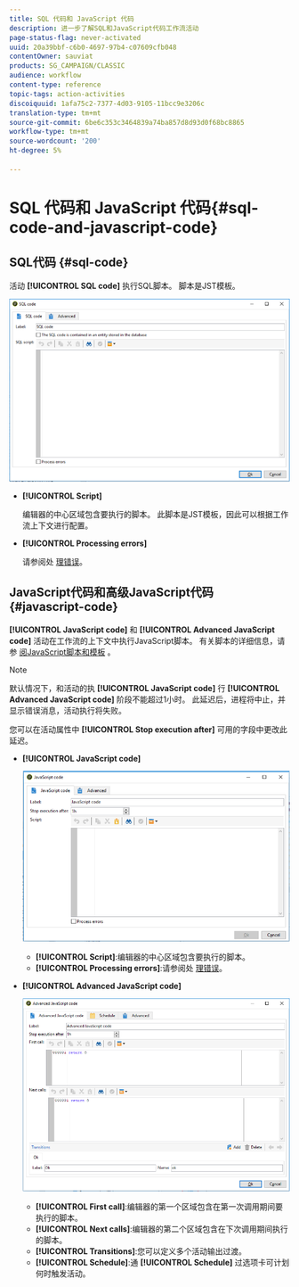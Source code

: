 ```yaml
---
title: SQL 代码和 JavaScript 代码
description: 进一步了解SQL和JavaScript代码工作流活动
page-status-flag: never-activated
uuid: 20a39bbf-c6b0-4697-97b4-c07609cfb048
contentOwner: sauviat
products: SG_CAMPAIGN/CLASSIC
audience: workflow
content-type: reference
topic-tags: action-activities
discoiquuid: 1afa75c2-7377-4d03-9105-11bcc9e3206c
translation-type: tm+mt
source-git-commit: 6be6c353c3464839a74ba857d8d93d0f68bc8865
workflow-type: tm+mt
source-wordcount: '200'
ht-degree: 5%

---
```



# SQL 代码和 JavaScript 代码{#sql-code-and-javascript-code}

## SQL代码 {#sql-code}

活动 **[!UICONTROL SQL code]** 执行SQL脚本。 脚本是JST模板。

![](assets/sql_code.png)

* **[!UICONTROL Script]**

   编辑器的中心区域包含要执行的脚本。 此脚本是JST模板，因此可以根据工作流上下文进行配置。

* **[!UICONTROL Processing errors]**

   请参阅处 [理错误](../../workflow/using/monitoring-workflow-execution.md#processing-errors)。

## JavaScript代码和高级JavaScript代码 {#javascript-code}

**[!UICONTROL JavaScript code]** 和 **[!UICONTROL Advanced JavaScript code]** 活动在工作流的上下文中执行JavaScript脚本。 有关脚本的详细信息，请参 [阅JavaScript脚本和模板](../../workflow/using/javascript-scripts-and-templates.md) 。

>[!NOTE]
>
>默认情况下，和活动的执 **[!UICONTROL JavaScript code]** 行 **[!UICONTROL Advanced JavaScript code]** 阶段不能超过1小时。 此延迟后，进程将中止，并显示错误消息，活动执行将失败。
>
>您可以在活动属性中 **[!UICONTROL Stop execution after]** 可用的字段中更改此延迟。

* **[!UICONTROL JavaScript code]**

   ![](assets/javascript_code.png)

   * **[!UICONTROL Script]**:编辑器的中心区域包含要执行的脚本。
   * **[!UICONTROL Processing errors]**:请参阅处 [理错误](../../workflow/using/monitoring-workflow-execution.md#processing-errors)。

* **[!UICONTROL Advanced JavaScript code]**

   ![](assets/advanced_javascript_code.png)

   * **[!UICONTROL First call]**:编辑器的第一个区域包含在第一次调用期间要执行的脚本。
   * **[!UICONTROL Next calls]**:编辑器的第二个区域包含在下次调用期间执行的脚本。
   * **[!UICONTROL Transitions]**:您可以定义多个活动输出过渡。
   * **[!UICONTROL Schedule]**:通 **[!UICONTROL Schedule]** 过选项卡可计划何时触发活动。
